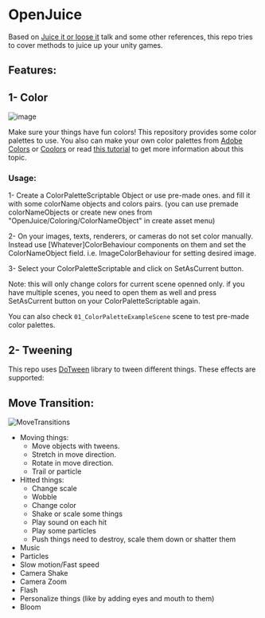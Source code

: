 # OpenJuice

Based on [Juice it or loose it](https://www.youtube.com/watch?v=Fy0aCDmgnxg) talk and some other references, this repo tries to cover methods to juice up your unity games.

## Features:

## 1- Color

![image](https://git.cafebazaar.ir/omid.saadat/openjuice/uploads/982cd0b01ead0d7971f793a9521f0fa7/image.png)

Make sure your things have fun colors!
This repository provides some color palettes to use.
You also can make your own color palettes from [Adobe Colors](https://color.adobe.com/create/color-wheel) or [Coolors](https://coolors.co/palettes/popular) or read [this tutorial](https://gamedevelopment.tutsplus.com/articles/picking-a-color-palette-for-your-games-artwork--gamedev-1174) to get more information about this topic.

### Usage:

1- Create a ColorPaletteScriptable Object or use pre-made ones. and fill it with some colorName objects and colors pairs. (you can use premade colorNameObjects or create new ones from "OpenJuice/Coloring/ColorNameObject" in create asset menu)

2- On your images, texts, renderers, or cameras do not set color manually. Instead use [Whatever]ColorBehaviour components on them and set the ColorNameObject field. i.e. ImageColorBehaviour for setting desired image.

3- Select your ColorPaletteScriptable and click on SetAsCurrent button.

Note: this will only change colors for current scene openned only. if you have multiple scenes, you need to open them as well and press SetAsCurrent button on your ColorPaletteScriptable again.

You can also check `01_ColorPaletteExampleScene` scene to test pre-made color palettes.

## 2- Tweening

This repo uses [DoTween](http://dotween.demigiant.com/inde) library to tween different things.
These effects are supported:

## Move Transition:

![MoveTransitions](https://git.cafebazaar.ir/omid.saadat/openjuice/uploads/a8d4ff0a1d6a902bebeabd43568f9fa8/MoveTransitions.gif)

- Moving things:
  - Move objects with tweens.
  - Stretch in move direction.
  - Rotate in move direction.
  - Trail or particle
- Hitted things:
  - Change scale
  - Wobble
  - Change color
  - Shake or scale some things
  - Play sound on each hit
  - Play some particles
  - Push things need to destroy, scale them down or shatter them
- Music
- Particles
- Slow motion/Fast speed
- Camera Shake
- Camera Zoom
- Flash
- Personalize things (like by adding eyes and mouth to them)
- Bloom
